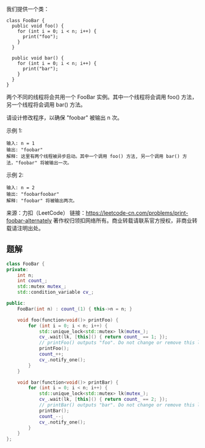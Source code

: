 我们提供一个类：

    class FooBar {
      public void foo() {
        for (int i = 0; i < n; i++) {
          print("foo");
        }
      }

      public void bar() {
        for (int i = 0; i < n; i++) {
          print("bar");
        }
      }
    }

两个不同的线程将会共用一个 FooBar 实例。其中一个线程将会调用 foo() 方法，另一个线程将会调用 bar() 方法。

请设计修改程序，以确保 "foobar" 被输出 n 次。

示例 1:

    输入: n = 1
    输出: "foobar"
    解释: 这里有两个线程被异步启动。其中一个调用 foo() 方法, 另一个调用 bar() 方法，"foobar" 将被输出一次。

示例 2:

    输入: n = 2
    输出: "foobarfoobar"
    解释: "foobar" 将被输出两次。

来源：力扣（LeetCode）
链接：https://leetcode-cn.com/problems/print-foobar-alternately
著作权归领扣网络所有。商业转载请联系官方授权，非商业转载请注明出处。

## 题解

```c++
class FooBar {
private:
    int n;
    int count_;
    std::mutex mutex_;
    std::condition_variable cv_;

public:
    FooBar(int n) : count_(1) { this->n = n; }

    void foo(function<void()> printFoo) {
        for (int i = 0; i < n; i++) {
            std::unique_lock<std::mutex> lk(mutex_);
            cv_.wait(lk, [this]() { return count_ == 1; });
            // printFoo() outputs "foo". Do not change or remove this line.
            printFoo();
            count_++;
            cv_.notify_one();
        }
    }

    void bar(function<void()> printBar) {
        for (int i = 0; i < n; i++) {
            std::unique_lock<std::mutex> lk(mutex_);
            cv_.wait(lk, [this]() { return count_ == 2; });
            // printBar() outputs "bar". Do not change or remove this line.
            printBar();
            count_--;
            cv_.notify_one();
        }
    }
};
```
